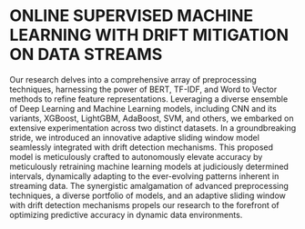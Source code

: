 # ONLINE SUPERVISED MACHINE LEARNING WITH DRIFT MITIGATION ON DATA STREAMS

Our research delves into a comprehensive array of preprocessing techniques, harnessing the power of BERT, TF-IDF, and Word to Vector methods to refine feature representations. Leveraging a diverse ensemble of Deep Learning and Machine Learning models, including CNN and its variants, XGBoost, LightGBM, AdaBoost, SVM, and others, we embarked on extensive experimentation across two distinct datasets. In a groundbreaking stride, we introduced an innovative adaptive sliding window model seamlessly integrated with drift detection mechanisms. This proposed model is meticulously crafted to autonomously elevate accuracy by meticulously retraining machine learning models at judiciously determined intervals, dynamically adapting to the ever-evolving patterns inherent in streaming data. The synergistic amalgamation of advanced preprocessing techniques, a diverse portfolio of models, and an adaptive sliding window with drift detection mechanisms propels our research to the forefront of optimizing predictive accuracy in dynamic data environments.
